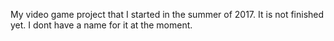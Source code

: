 My video game project that I started in the summer of 2017. It is not finished yet. I dont have a name for it at the moment.
